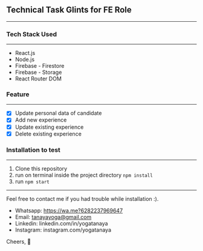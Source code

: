 ## Technical Task Glints for FE Role
---

### Tech Stack Used 
---

- React.js
- Node.js
- Firebase - Firestore
- Firebase - Storage
- React Router DOM 

### Feature
----

- [x] Update personal data of candidate
- [x] Add new experience
- [x] Update existing experience
- [x] Delete existing experience

### Installation to test
---

1. Clone this repository
2. run on terminal inside the project directory `npm install`
3. run `npm start`

---
Feel free to contact me if you had trouble while installation :).

- Whatsapp: https://wa.me?6282237969647
- Email: tanayayoga@gmail.com
- Linkedin: linkedin.com/in/yogatanaya
- Instagram: instagram.com/yogatanaya

Cheers, 👋